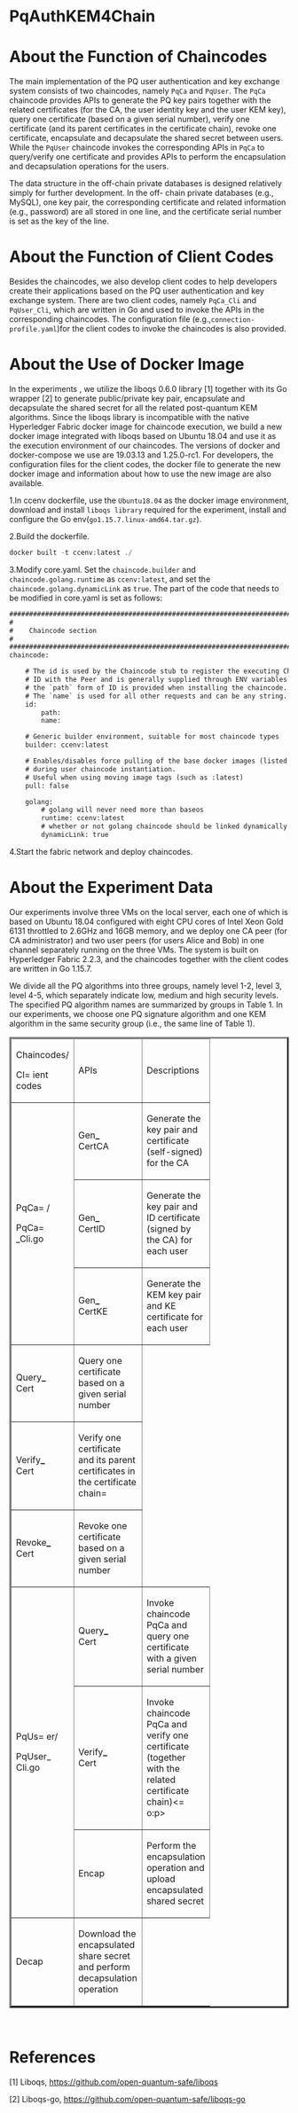 # PqAuthKEM4Chain
# About the Function of Chaincodes
The main implementation of the PQ user authentication and key
exchange system consists of two chaincodes, namely `PqCa` and
`PqUser`. The `PqCa` chaincode provides
APIs to generate the PQ key pairs together with the related
certificates (for the CA, the user identity key and the user KEM
key), query one certificate (based on a given serial number),
verify one certificate (and its parent certificates in the certificate
chain), revoke one certificate, encapsulate and decapsulate the
shared secret between users. While the `PqUser` chaincode
invokes the corresponding APIs in `PqCa` to query/verify one
certificate and provides APIs to perform the encapsulation and
decapsulation operations for the users.

The data structure in the off-chain private databases is
designed relatively simply for further development. In the off-
chain private databases (e.g., MySQL), one key pair, the
corresponding certificate and related information (e.g., password)
are all stored in one line, and the certificate serial number is set as
the key of the line.

# About the Function of Client Codes
Besides the chaincodes, we also develop client codes to help
developers create their applications based on the PQ user
authentication and key exchange system. 
There are two client codes, namely `PqCa_Cli` and `PqUser_Cli`,
which are written in Go and used to invoke the APIs in the
corresponding chaincodes. The configuration file (e.g.,`connection-profile.yaml`)for the client
codes to invoke the chaincodes is also provided.

# About the Use of Docker Image
In the experiments , we utilize the liboqs 0.6.0 library [1] together with its Go wrapper [2] to generate public/private key pair, encapsulate and decapsulate the shared secret for all the related post-quantum KEM algorithms. Since the liboqs library is incompatible with the
native Hyperledger Fabric docker image for chaincode execution,
we build a new docker image integrated with liboqs based on Ubuntu 18.04 and use it as the execution environment of our
chaincodes. The versions of docker and docker-compose we use
are 19.03.13 and 1.25.0-rc1. For developers, the configuration
files for the client codes, the docker file to generate the new
docker image and information about how to use the new image
are also available.

1.In ccenv dockerfile, use the `Ubuntu18.04` as the docker image environment, download and install `liboqs library` required for the experiment, install and configure the Go env(`go1.15.7.linux-amd64.tar.gz`).

2.Build the dockerfile.

   ```javascript
   docker built -t ccenv:latest ./ 
   ```

3.Modify core.yaml.
Set the `chaincode.builder` and `chaincode.golang.runtime` as `ccenv:latest`, and set the `chaincode.golang.dynamicLink` as `true`. The part of the code that needs to be modified in core.yaml is set as follows:

```html
###############################################################################
#
#    Chaincode section
#
###############################################################################
chaincode:

    # The id is used by the Chaincode stub to register the executing Chaincode
    # ID with the Peer and is generally supplied through ENV variables
    # the `path` form of ID is provided when installing the chaincode.
    # The `name` is used for all other requests and can be any string.
    id:
        path:
        name:

    # Generic builder environment, suitable for most chaincode types
    builder: ccenv:latest

    # Enables/disables force pulling of the base docker images (listed below)
    # during user chaincode instantiation.
    # Useful when using moving image tags (such as :latest)
    pull: false

    golang:
        # golang will never need more than baseos
        runtime: ccenv:latest
        # whether or not golang chaincode should be linked dynamically
        dynamicLink: true
   ```
   
4.Start the fabric network and deploy chaincodes.
 
# About the Experiment Data
Our experiments involve three VMs on the local server, each one of which is based on Ubuntu 18.04 configured with eight CPU cores of Intel Xeon Gold 6131 throttled to 2.6GHz and 16GB memory, and we deploy one CA peer (for CA administrator) and two user peers (for users Alice and Bob) in one channel separately running on the three VMs. The system is built on Hyperledger Fabric 2.2.3, and the chaincodes together with the client codes are written in Go 1.15.7. 

We divide all the PQ algorithms into three groups, namely level 1-2, level 3, level 4-5, which separately indicate low, medium and high security levels. The specified PQ algorithm names are summarized by groups in Table 1. In our experiments, we choose one PQ signature algorithm and one KEM algorithm in the same security group (i.e., the same line of Table 1).
<html xmlns:v=3D"urn:schemas-microsoft-com:vml"
xmlns:o=3D"urn:schemas-microsoft-com:office:office"
xmlns:w=3D"urn:schemas-microsoft-com:office:word"
xmlns:m=3D"http://schemas.microsoft.com/office/2004/12/omml"
xmlns=3D"http://www.w3.org/TR/REC-html40">

<head>
<meta http-equiv=3DContent-Type content=3D"text/html; charset=3Dgb2312">
<meta name=3DProgId content=3DWord.Document>
<meta name=3DGenerator content=3D"Microsoft Word 15">
<meta name=3DOriginator content=3D"Microsoft Word 15">
<link rel=3DFile-List href=3D"file8817.files/filelist.xml">
<!--[if gte mso 9]><xml>
 <o:DocumentProperties>
  <o:Author>dell</o:Author>
  <o:Template>Normal</o:Template>
  <o:LastAuthor>dell</o:LastAuthor>
  <o:Revision>2</o:Revision>
  <o:TotalTime>10</o:TotalTime>
  <o:Created>2021-07-28T07:49:00Z</o:Created>
  <o:LastSaved>2021-07-28T07:49:00Z</o:LastSaved>
  <o:Pages>1</o:Pages>
  <o:Words>136</o:Words>
  <o:Characters>777</o:Characters>
  <o:Lines>6</o:Lines>
  <o:Paragraphs>1</o:Paragraphs>
  <o:CharactersWithSpaces>912</o:CharactersWithSpaces>
  <o:Version>16.00</o:Version>
 </o:DocumentProperties>
 <o:OfficeDocumentSettings>
  <o:AllowPNG/>
 </o:OfficeDocumentSettings>
</xml><![endif]-->
<link rel=3DthemeData href=3D"file8817.files/themedata.thmx">
<link rel=3DcolorSchemeMapping href=3D"file8817.files/colorschememapping.xm=
l">
<!--[if gte mso 9]><xml>
 <w:WordDocument>
  <w:SpellingState>Clean</w:SpellingState>
  <w:GrammarState>Clean</w:GrammarState>
  <w:TrackMoves>false</w:TrackMoves>
  <w:TrackFormatting/>
  <w:PunctuationKerning/>
  <w:DrawingGridVerticalSpacing>7.8 磅</w:DrawingGridVerticalSpacing>
  <w:DisplayHorizontalDrawingGridEvery>0</w:DisplayHorizontalDrawingGridEve=
ry>
  <w:DisplayVerticalDrawingGridEvery>2</w:DisplayVerticalDrawingGridEvery>
  <w:ValidateAgainstSchemas/>
  <w:SaveIfXMLInvalid>false</w:SaveIfXMLInvalid>
  <w:IgnoreMixedContent>false</w:IgnoreMixedContent>
  <w:AlwaysShowPlaceholderText>false</w:AlwaysShowPlaceholderText>
  <w:DoNotPromoteQF/>
  <w:LidThemeOther>EN-US</w:LidThemeOther>
  <w:LidThemeAsian>ZH-CN</w:LidThemeAsian>
  <w:LidThemeComplexScript>X-NONE</w:LidThemeComplexScript>
  <w:Compatibility>
   <w:SpaceForUL/>
   <w:BalanceSingleByteDoubleByteWidth/>
   <w:DoNotLeaveBackslashAlone/>
   <w:ULTrailSpace/>
   <w:DoNotExpandShiftReturn/>
   <w:AdjustLineHeightInTable/>
   <w:BreakWrappedTables/>
   <w:SnapToGridInCell/>
   <w:WrapTextWithPunct/>
   <w:UseAsianBreakRules/>
   <w:UseWord2010TableStyleRules/>
   <w:DontGrowAutofit/>
   <w:SplitPgBreakAndParaMark/>
   <w:EnableOpenTypeKerning/>
   <w:DontFlipMirrorIndents/>
   <w:OverrideTableStyleHps/>
   <w:UseFELayout/>
  </w:Compatibility>
  <m:mathPr>
   <m:mathFont m:val=3D"Cambria Math"/>
   <m:brkBin m:val=3D"before"/>
   <m:brkBinSub m:val=3D"&#45;-"/>
   <m:smallFrac m:val=3D"off"/>
   <m:dispDef/>
   <m:lMargin m:val=3D"0"/>
   <m:rMargin m:val=3D"0"/>
   <m:defJc m:val=3D"centerGroup"/>
   <m:wrapIndent m:val=3D"1440"/>
   <m:intLim m:val=3D"subSup"/>
   <m:naryLim m:val=3D"undOvr"/>
  </m:mathPr></w:WordDocument>
</xml><![endif]--><!--[if gte mso 9]><xml>
 <w:LatentStyles DefLockedState=3D"false" DefUnhideWhenUsed=3D"false"
  DefSemiHidden=3D"false" DefQFormat=3D"false" DefPriority=3D"99"
  LatentStyleCount=3D"376">
  <w:LsdException Locked=3D"false" Priority=3D"0" QFormat=3D"true" Name=3D"=
Normal"/>
  <w:LsdException Locked=3D"false" Priority=3D"9" QFormat=3D"true" Name=3D"=
heading 1"/>
  <w:LsdException Locked=3D"false" Priority=3D"9" SemiHidden=3D"true"
   UnhideWhenUsed=3D"true" QFormat=3D"true" Name=3D"heading 2"/>
  <w:LsdException Locked=3D"false" Priority=3D"9" SemiHidden=3D"true"
   UnhideWhenUsed=3D"true" QFormat=3D"true" Name=3D"heading 3"/>
  <w:LsdException Locked=3D"false" Priority=3D"9" SemiHidden=3D"true"
   UnhideWhenUsed=3D"true" QFormat=3D"true" Name=3D"heading 4"/>
  <w:LsdException Locked=3D"false" Priority=3D"9" SemiHidden=3D"true"
   UnhideWhenUsed=3D"true" QFormat=3D"true" Name=3D"heading 5"/>
  <w:LsdException Locked=3D"false" Priority=3D"9" SemiHidden=3D"true"
   UnhideWhenUsed=3D"true" QFormat=3D"true" Name=3D"heading 6"/>
  <w:LsdException Locked=3D"false" Priority=3D"9" SemiHidden=3D"true"
   UnhideWhenUsed=3D"true" QFormat=3D"true" Name=3D"heading 7"/>
  <w:LsdException Locked=3D"false" Priority=3D"9" SemiHidden=3D"true"
   UnhideWhenUsed=3D"true" QFormat=3D"true" Name=3D"heading 8"/>
  <w:LsdException Locked=3D"false" Priority=3D"9" SemiHidden=3D"true"
   UnhideWhenUsed=3D"true" QFormat=3D"true" Name=3D"heading 9"/>
  <w:LsdException Locked=3D"false" SemiHidden=3D"true" UnhideWhenUsed=3D"tr=
ue"
   Name=3D"index 1"/>
  <w:LsdException Locked=3D"false" SemiHidden=3D"true" UnhideWhenUsed=3D"tr=
ue"
   Name=3D"index 2"/>
  <w:LsdException Locked=3D"false" SemiHidden=3D"true" UnhideWhenUsed=3D"tr=
ue"
   Name=3D"index 3"/>
  <w:LsdException Locked=3D"false" SemiHidden=3D"true" UnhideWhenUsed=3D"tr=
ue"
   Name=3D"index 4"/>
  <w:LsdException Locked=3D"false" SemiHidden=3D"true" UnhideWhenUsed=3D"tr=
ue"
   Name=3D"index 5"/>
  <w:LsdException Locked=3D"false" SemiHidden=3D"true" UnhideWhenUsed=3D"tr=
ue"
   Name=3D"index 6"/>
  <w:LsdException Locked=3D"false" SemiHidden=3D"true" UnhideWhenUsed=3D"tr=
ue"
   Name=3D"index 7"/>
  <w:LsdException Locked=3D"false" SemiHidden=3D"true" UnhideWhenUsed=3D"tr=
ue"
   Name=3D"index 8"/>
  <w:LsdException Locked=3D"false" SemiHidden=3D"true" UnhideWhenUsed=3D"tr=
ue"
   Name=3D"index 9"/>
  <w:LsdException Locked=3D"false" Priority=3D"39" SemiHidden=3D"true"
   UnhideWhenUsed=3D"true" Name=3D"toc 1"/>
  <w:LsdException Locked=3D"false" Priority=3D"39" SemiHidden=3D"true"
   UnhideWhenUsed=3D"true" Name=3D"toc 2"/>
  <w:LsdException Locked=3D"false" Priority=3D"39" SemiHidden=3D"true"
   UnhideWhenUsed=3D"true" Name=3D"toc 3"/>
  <w:LsdException Locked=3D"false" Priority=3D"39" SemiHidden=3D"true"
   UnhideWhenUsed=3D"true" Name=3D"toc 4"/>
  <w:LsdException Locked=3D"false" Priority=3D"39" SemiHidden=3D"true"
   UnhideWhenUsed=3D"true" Name=3D"toc 5"/>
  <w:LsdException Locked=3D"false" Priority=3D"39" SemiHidden=3D"true"
   UnhideWhenUsed=3D"true" Name=3D"toc 6"/>
  <w:LsdException Locked=3D"false" Priority=3D"39" SemiHidden=3D"true"
   UnhideWhenUsed=3D"true" Name=3D"toc 7"/>
  <w:LsdException Locked=3D"false" Priority=3D"39" SemiHidden=3D"true"
   UnhideWhenUsed=3D"true" Name=3D"toc 8"/>
  <w:LsdException Locked=3D"false" Priority=3D"39" SemiHidden=3D"true"
   UnhideWhenUsed=3D"true" Name=3D"toc 9"/>
  <w:LsdException Locked=3D"false" SemiHidden=3D"true" UnhideWhenUsed=3D"tr=
ue"
   Name=3D"Normal Indent"/>
  <w:LsdException Locked=3D"false" SemiHidden=3D"true" UnhideWhenUsed=3D"tr=
ue"
   Name=3D"footnote text"/>
  <w:LsdException Locked=3D"false" SemiHidden=3D"true" UnhideWhenUsed=3D"tr=
ue"
   Name=3D"annotation text"/>
  <w:LsdException Locked=3D"false" SemiHidden=3D"true" UnhideWhenUsed=3D"tr=
ue"
   Name=3D"header"/>
  <w:LsdException Locked=3D"false" SemiHidden=3D"true" UnhideWhenUsed=3D"tr=
ue"
   Name=3D"footer"/>
  <w:LsdException Locked=3D"false" SemiHidden=3D"true" UnhideWhenUsed=3D"tr=
ue"
   Name=3D"index heading"/>
  <w:LsdException Locked=3D"false" Priority=3D"35" SemiHidden=3D"true"
   UnhideWhenUsed=3D"true" QFormat=3D"true" Name=3D"caption"/>
  <w:LsdException Locked=3D"false" SemiHidden=3D"true" UnhideWhenUsed=3D"tr=
ue"
   Name=3D"table of figures"/>
  <w:LsdException Locked=3D"false" SemiHidden=3D"true" UnhideWhenUsed=3D"tr=
ue"
   Name=3D"envelope address"/>
  <w:LsdException Locked=3D"false" SemiHidden=3D"true" UnhideWhenUsed=3D"tr=
ue"
   Name=3D"envelope return"/>
  <w:LsdException Locked=3D"false" SemiHidden=3D"true" UnhideWhenUsed=3D"tr=
ue"
   Name=3D"footnote reference"/>
  <w:LsdException Locked=3D"false" SemiHidden=3D"true" UnhideWhenUsed=3D"tr=
ue"
   Name=3D"annotation reference"/>
  <w:LsdException Locked=3D"false" SemiHidden=3D"true" UnhideWhenUsed=3D"tr=
ue"
   Name=3D"line number"/>
  <w:LsdException Locked=3D"false" SemiHidden=3D"true" UnhideWhenUsed=3D"tr=
ue"
   Name=3D"page number"/>
  <w:LsdException Locked=3D"false" SemiHidden=3D"true" UnhideWhenUsed=3D"tr=
ue"
   Name=3D"endnote reference"/>
  <w:LsdException Locked=3D"false" SemiHidden=3D"true" UnhideWhenUsed=3D"tr=
ue"
   Name=3D"endnote text"/>
  <w:LsdException Locked=3D"false" SemiHidden=3D"true" UnhideWhenUsed=3D"tr=
ue"
   Name=3D"table of authorities"/>
  <w:LsdException Locked=3D"false" SemiHidden=3D"true" UnhideWhenUsed=3D"tr=
ue"
   Name=3D"macro"/>
  <w:LsdException Locked=3D"false" SemiHidden=3D"true" UnhideWhenUsed=3D"tr=
ue"
   Name=3D"toa heading"/>
  <w:LsdException Locked=3D"false" SemiHidden=3D"true" UnhideWhenUsed=3D"tr=
ue"
   Name=3D"List"/>
  <w:LsdException Locked=3D"false" SemiHidden=3D"true" UnhideWhenUsed=3D"tr=
ue"
   Name=3D"List Bullet"/>
  <w:LsdException Locked=3D"false" SemiHidden=3D"true" UnhideWhenUsed=3D"tr=
ue"
   Name=3D"List Number"/>
  <w:LsdException Locked=3D"false" SemiHidden=3D"true" UnhideWhenUsed=3D"tr=
ue"
   Name=3D"List 2"/>
  <w:LsdException Locked=3D"false" SemiHidden=3D"true" UnhideWhenUsed=3D"tr=
ue"
   Name=3D"List 3"/>
  <w:LsdException Locked=3D"false" SemiHidden=3D"true" UnhideWhenUsed=3D"tr=
ue"
   Name=3D"List 4"/>
  <w:LsdException Locked=3D"false" SemiHidden=3D"true" UnhideWhenUsed=3D"tr=
ue"
   Name=3D"List 5"/>
  <w:LsdException Locked=3D"false" SemiHidden=3D"true" UnhideWhenUsed=3D"tr=
ue"
   Name=3D"List Bullet 2"/>
  <w:LsdException Locked=3D"false" SemiHidden=3D"true" UnhideWhenUsed=3D"tr=
ue"
   Name=3D"List Bullet 3"/>
  <w:LsdException Locked=3D"false" SemiHidden=3D"true" UnhideWhenUsed=3D"tr=
ue"
   Name=3D"List Bullet 4"/>
  <w:LsdException Locked=3D"false" SemiHidden=3D"true" UnhideWhenUsed=3D"tr=
ue"
   Name=3D"List Bullet 5"/>
  <w:LsdException Locked=3D"false" SemiHidden=3D"true" UnhideWhenUsed=3D"tr=
ue"
   Name=3D"List Number 2"/>
  <w:LsdException Locked=3D"false" SemiHidden=3D"true" UnhideWhenUsed=3D"tr=
ue"
   Name=3D"List Number 3"/>
  <w:LsdException Locked=3D"false" SemiHidden=3D"true" UnhideWhenUsed=3D"tr=
ue"
   Name=3D"List Number 4"/>
  <w:LsdException Locked=3D"false" SemiHidden=3D"true" UnhideWhenUsed=3D"tr=
ue"
   Name=3D"List Number 5"/>
  <w:LsdException Locked=3D"false" Priority=3D"10" QFormat=3D"true" Name=3D=
"Title"/>
  <w:LsdException Locked=3D"false" SemiHidden=3D"true" UnhideWhenUsed=3D"tr=
ue"
   Name=3D"Closing"/>
  <w:LsdException Locked=3D"false" SemiHidden=3D"true" UnhideWhenUsed=3D"tr=
ue"
   Name=3D"Signature"/>
  <w:LsdException Locked=3D"false" Priority=3D"1" SemiHidden=3D"true"
   UnhideWhenUsed=3D"true" Name=3D"Default Paragraph Font"/>
  <w:LsdException Locked=3D"false" SemiHidden=3D"true" UnhideWhenUsed=3D"tr=
ue"
   Name=3D"Body Text"/>
  <w:LsdException Locked=3D"false" SemiHidden=3D"true" UnhideWhenUsed=3D"tr=
ue"
   Name=3D"Body Text Indent"/>
  <w:LsdException Locked=3D"false" SemiHidden=3D"true" UnhideWhenUsed=3D"tr=
ue"
   Name=3D"List Continue"/>
  <w:LsdException Locked=3D"false" SemiHidden=3D"true" UnhideWhenUsed=3D"tr=
ue"
   Name=3D"List Continue 2"/>
  <w:LsdException Locked=3D"false" SemiHidden=3D"true" UnhideWhenUsed=3D"tr=
ue"
   Name=3D"List Continue 3"/>
  <w:LsdException Locked=3D"false" SemiHidden=3D"true" UnhideWhenUsed=3D"tr=
ue"
   Name=3D"List Continue 4"/>
  <w:LsdException Locked=3D"false" SemiHidden=3D"true" UnhideWhenUsed=3D"tr=
ue"
   Name=3D"List Continue 5"/>
  <w:LsdException Locked=3D"false" SemiHidden=3D"true" UnhideWhenUsed=3D"tr=
ue"
   Name=3D"Message Header"/>
  <w:LsdException Locked=3D"false" Priority=3D"11" QFormat=3D"true" Name=3D=
"Subtitle"/>
  <w:LsdException Locked=3D"false" SemiHidden=3D"true" UnhideWhenUsed=3D"tr=
ue"
   Name=3D"Salutation"/>
  <w:LsdException Locked=3D"false" SemiHidden=3D"true" UnhideWhenUsed=3D"tr=
ue"
   Name=3D"Date"/>
  <w:LsdException Locked=3D"false" SemiHidden=3D"true" UnhideWhenUsed=3D"tr=
ue"
   Name=3D"Body Text First Indent"/>
  <w:LsdException Locked=3D"false" SemiHidden=3D"true" UnhideWhenUsed=3D"tr=
ue"
   Name=3D"Body Text First Indent 2"/>
  <w:LsdException Locked=3D"false" SemiHidden=3D"true" UnhideWhenUsed=3D"tr=
ue"
   Name=3D"Note Heading"/>
  <w:LsdException Locked=3D"false" SemiHidden=3D"true" UnhideWhenUsed=3D"tr=
ue"
   Name=3D"Body Text 2"/>
  <w:LsdException Locked=3D"false" SemiHidden=3D"true" UnhideWhenUsed=3D"tr=
ue"
   Name=3D"Body Text 3"/>
  <w:LsdException Locked=3D"false" SemiHidden=3D"true" UnhideWhenUsed=3D"tr=
ue"
   Name=3D"Body Text Indent 2"/>
  <w:LsdException Locked=3D"false" SemiHidden=3D"true" UnhideWhenUsed=3D"tr=
ue"
   Name=3D"Body Text Indent 3"/>
  <w:LsdException Locked=3D"false" SemiHidden=3D"true" UnhideWhenUsed=3D"tr=
ue"
   Name=3D"Block Text"/>
  <w:LsdException Locked=3D"false" SemiHidden=3D"true" UnhideWhenUsed=3D"tr=
ue"
   Name=3D"Hyperlink"/>
  <w:LsdException Locked=3D"false" SemiHidden=3D"true" UnhideWhenUsed=3D"tr=
ue"
   Name=3D"FollowedHyperlink"/>
  <w:LsdException Locked=3D"false" Priority=3D"22" QFormat=3D"true" Name=3D=
"Strong"/>
  <w:LsdException Locked=3D"false" Priority=3D"20" QFormat=3D"true" Name=3D=
"Emphasis"/>
  <w:LsdException Locked=3D"false" SemiHidden=3D"true" UnhideWhenUsed=3D"tr=
ue"
   Name=3D"Document Map"/>
  <w:LsdException Locked=3D"false" SemiHidden=3D"true" UnhideWhenUsed=3D"tr=
ue"
   Name=3D"Plain Text"/>
  <w:LsdException Locked=3D"false" SemiHidden=3D"true" UnhideWhenUsed=3D"tr=
ue"
   Name=3D"E-mail Signature"/>
  <w:LsdException Locked=3D"false" SemiHidden=3D"true" UnhideWhenUsed=3D"tr=
ue"
   Name=3D"HTML Top of Form"/>
  <w:LsdException Locked=3D"false" SemiHidden=3D"true" UnhideWhenUsed=3D"tr=
ue"
   Name=3D"HTML Bottom of Form"/>
  <w:LsdException Locked=3D"false" SemiHidden=3D"true" UnhideWhenUsed=3D"tr=
ue"
   Name=3D"Normal (Web)"/>
  <w:LsdException Locked=3D"false" SemiHidden=3D"true" UnhideWhenUsed=3D"tr=
ue"
   Name=3D"HTML Acronym"/>
  <w:LsdException Locked=3D"false" SemiHidden=3D"true" UnhideWhenUsed=3D"tr=
ue"
   Name=3D"HTML Address"/>
  <w:LsdException Locked=3D"false" SemiHidden=3D"true" UnhideWhenUsed=3D"tr=
ue"
   Name=3D"HTML Cite"/>
  <w:LsdException Locked=3D"false" SemiHidden=3D"true" UnhideWhenUsed=3D"tr=
ue"
   Name=3D"HTML Code"/>
  <w:LsdException Locked=3D"false" SemiHidden=3D"true" UnhideWhenUsed=3D"tr=
ue"
   Name=3D"HTML Definition"/>
  <w:LsdException Locked=3D"false" SemiHidden=3D"true" UnhideWhenUsed=3D"tr=
ue"
   Name=3D"HTML Keyboard"/>
  <w:LsdException Locked=3D"false" SemiHidden=3D"true" UnhideWhenUsed=3D"tr=
ue"
   Name=3D"HTML Preformatted"/>
  <w:LsdException Locked=3D"false" SemiHidden=3D"true" UnhideWhenUsed=3D"tr=
ue"
   Name=3D"HTML Sample"/>
  <w:LsdException Locked=3D"false" SemiHidden=3D"true" UnhideWhenUsed=3D"tr=
ue"
   Name=3D"HTML Typewriter"/>
  <w:LsdException Locked=3D"false" SemiHidden=3D"true" UnhideWhenUsed=3D"tr=
ue"
   Name=3D"HTML Variable"/>
  <w:LsdException Locked=3D"false" SemiHidden=3D"true" UnhideWhenUsed=3D"tr=
ue"
   Name=3D"annotation subject"/>
  <w:LsdException Locked=3D"false" SemiHidden=3D"true" UnhideWhenUsed=3D"tr=
ue"
   Name=3D"No List"/>
  <w:LsdException Locked=3D"false" SemiHidden=3D"true" UnhideWhenUsed=3D"tr=
ue"
   Name=3D"Outline List 1"/>
  <w:LsdException Locked=3D"false" SemiHidden=3D"true" UnhideWhenUsed=3D"tr=
ue"
   Name=3D"Outline List 2"/>
  <w:LsdException Locked=3D"false" SemiHidden=3D"true" UnhideWhenUsed=3D"tr=
ue"
   Name=3D"Outline List 3"/>
  <w:LsdException Locked=3D"false" SemiHidden=3D"true" UnhideWhenUsed=3D"tr=
ue"
   Name=3D"Table Simple 1"/>
  <w:LsdException Locked=3D"false" SemiHidden=3D"true" UnhideWhenUsed=3D"tr=
ue"
   Name=3D"Table Simple 2"/>
  <w:LsdException Locked=3D"false" SemiHidden=3D"true" UnhideWhenUsed=3D"tr=
ue"
   Name=3D"Table Simple 3"/>
  <w:LsdException Locked=3D"false" SemiHidden=3D"true" UnhideWhenUsed=3D"tr=
ue"
   Name=3D"Table Classic 1"/>
  <w:LsdException Locked=3D"false" SemiHidden=3D"true" UnhideWhenUsed=3D"tr=
ue"
   Name=3D"Table Classic 2"/>
  <w:LsdException Locked=3D"false" SemiHidden=3D"true" UnhideWhenUsed=3D"tr=
ue"
   Name=3D"Table Classic 3"/>
  <w:LsdException Locked=3D"false" SemiHidden=3D"true" UnhideWhenUsed=3D"tr=
ue"
   Name=3D"Table Classic 4"/>
  <w:LsdException Locked=3D"false" SemiHidden=3D"true" UnhideWhenUsed=3D"tr=
ue"
   Name=3D"Table Colorful 1"/>
  <w:LsdException Locked=3D"false" SemiHidden=3D"true" UnhideWhenUsed=3D"tr=
ue"
   Name=3D"Table Colorful 2"/>
  <w:LsdException Locked=3D"false" SemiHidden=3D"true" UnhideWhenUsed=3D"tr=
ue"
   Name=3D"Table Colorful 3"/>
  <w:LsdException Locked=3D"false" SemiHidden=3D"true" UnhideWhenUsed=3D"tr=
ue"
   Name=3D"Table Columns 1"/>
  <w:LsdException Locked=3D"false" SemiHidden=3D"true" UnhideWhenUsed=3D"tr=
ue"
   Name=3D"Table Columns 2"/>
  <w:LsdException Locked=3D"false" SemiHidden=3D"true" UnhideWhenUsed=3D"tr=
ue"
   Name=3D"Table Columns 3"/>
  <w:LsdException Locked=3D"false" SemiHidden=3D"true" UnhideWhenUsed=3D"tr=
ue"
   Name=3D"Table Columns 4"/>
  <w:LsdException Locked=3D"false" SemiHidden=3D"true" UnhideWhenUsed=3D"tr=
ue"
   Name=3D"Table Columns 5"/>
  <w:LsdException Locked=3D"false" SemiHidden=3D"true" UnhideWhenUsed=3D"tr=
ue"
   Name=3D"Table Grid 1"/>
  <w:LsdException Locked=3D"false" SemiHidden=3D"true" UnhideWhenUsed=3D"tr=
ue"
   Name=3D"Table Grid 2"/>
  <w:LsdException Locked=3D"false" SemiHidden=3D"true" UnhideWhenUsed=3D"tr=
ue"
   Name=3D"Table Grid 3"/>
  <w:LsdException Locked=3D"false" SemiHidden=3D"true" UnhideWhenUsed=3D"tr=
ue"
   Name=3D"Table Grid 4"/>
  <w:LsdException Locked=3D"false" SemiHidden=3D"true" UnhideWhenUsed=3D"tr=
ue"
   Name=3D"Table Grid 5"/>
  <w:LsdException Locked=3D"false" SemiHidden=3D"true" UnhideWhenUsed=3D"tr=
ue"
   Name=3D"Table Grid 6"/>
  <w:LsdException Locked=3D"false" SemiHidden=3D"true" UnhideWhenUsed=3D"tr=
ue"
   Name=3D"Table Grid 7"/>
  <w:LsdException Locked=3D"false" SemiHidden=3D"true" UnhideWhenUsed=3D"tr=
ue"
   Name=3D"Table Grid 8"/>
  <w:LsdException Locked=3D"false" SemiHidden=3D"true" UnhideWhenUsed=3D"tr=
ue"
   Name=3D"Table List 1"/>
  <w:LsdException Locked=3D"false" SemiHidden=3D"true" UnhideWhenUsed=3D"tr=
ue"
   Name=3D"Table List 2"/>
  <w:LsdException Locked=3D"false" SemiHidden=3D"true" UnhideWhenUsed=3D"tr=
ue"
   Name=3D"Table List 3"/>
  <w:LsdException Locked=3D"false" SemiHidden=3D"true" UnhideWhenUsed=3D"tr=
ue"
   Name=3D"Table List 4"/>
  <w:LsdException Locked=3D"false" SemiHidden=3D"true" UnhideWhenUsed=3D"tr=
ue"
   Name=3D"Table List 5"/>
  <w:LsdException Locked=3D"false" SemiHidden=3D"true" UnhideWhenUsed=3D"tr=
ue"
   Name=3D"Table List 6"/>
  <w:LsdException Locked=3D"false" SemiHidden=3D"true" UnhideWhenUsed=3D"tr=
ue"
   Name=3D"Table List 7"/>
  <w:LsdException Locked=3D"false" SemiHidden=3D"true" UnhideWhenUsed=3D"tr=
ue"
   Name=3D"Table List 8"/>
  <w:LsdException Locked=3D"false" SemiHidden=3D"true" UnhideWhenUsed=3D"tr=
ue"
   Name=3D"Table 3D effects 1"/>
  <w:LsdException Locked=3D"false" SemiHidden=3D"true" UnhideWhenUsed=3D"tr=
ue"
   Name=3D"Table 3D effects 2"/>
  <w:LsdException Locked=3D"false" SemiHidden=3D"true" UnhideWhenUsed=3D"tr=
ue"
   Name=3D"Table 3D effects 3"/>
  <w:LsdException Locked=3D"false" SemiHidden=3D"true" UnhideWhenUsed=3D"tr=
ue"
   Name=3D"Table Contemporary"/>
  <w:LsdException Locked=3D"false" SemiHidden=3D"true" UnhideWhenUsed=3D"tr=
ue"
   Name=3D"Table Elegant"/>
  <w:LsdException Locked=3D"false" SemiHidden=3D"true" UnhideWhenUsed=3D"tr=
ue"
   Name=3D"Table Professional"/>
  <w:LsdException Locked=3D"false" SemiHidden=3D"true" UnhideWhenUsed=3D"tr=
ue"
   Name=3D"Table Subtle 1"/>
  <w:LsdException Locked=3D"false" SemiHidden=3D"true" UnhideWhenUsed=3D"tr=
ue"
   Name=3D"Table Subtle 2"/>
  <w:LsdException Locked=3D"false" SemiHidden=3D"true" UnhideWhenUsed=3D"tr=
ue"
   Name=3D"Table Web 1"/>
  <w:LsdException Locked=3D"false" SemiHidden=3D"true" UnhideWhenUsed=3D"tr=
ue"
   Name=3D"Table Web 2"/>
  <w:LsdException Locked=3D"false" SemiHidden=3D"true" UnhideWhenUsed=3D"tr=
ue"
   Name=3D"Balloon Text"/>
  <w:LsdException Locked=3D"false" Priority=3D"0" Name=3D"Table Grid"/>
  <w:LsdException Locked=3D"false" SemiHidden=3D"true" Name=3D"Placeholder =
Text"/>
  <w:LsdException Locked=3D"false" Priority=3D"1" QFormat=3D"true" Name=3D"=
No Spacing"/>
  <w:LsdException Locked=3D"false" Priority=3D"60" Name=3D"Light Shading"/>
  <w:LsdException Locked=3D"false" Priority=3D"61" Name=3D"Light List"/>
  <w:LsdException Locked=3D"false" Priority=3D"62" Name=3D"Light Grid"/>
  <w:LsdException Locked=3D"false" Priority=3D"63" Name=3D"Medium Shading 1=
"/>
  <w:LsdException Locked=3D"false" Priority=3D"64" Name=3D"Medium Shading 2=
"/>
  <w:LsdException Locked=3D"false" Priority=3D"65" Name=3D"Medium List 1"/>
  <w:LsdException Locked=3D"false" Priority=3D"66" Name=3D"Medium List 2"/>
  <w:LsdException Locked=3D"false" Priority=3D"67" Name=3D"Medium Grid 1"/>
  <w:LsdException Locked=3D"false" Priority=3D"68" Name=3D"Medium Grid 2"/>
  <w:LsdException Locked=3D"false" Priority=3D"69" Name=3D"Medium Grid 3"/>
  <w:LsdException Locked=3D"false" Priority=3D"70" Name=3D"Dark List"/>
  <w:LsdException Locked=3D"false" Priority=3D"71" Name=3D"Colorful Shading=
"/>
  <w:LsdException Locked=3D"false" Priority=3D"72" Name=3D"Colorful List"/>
  <w:LsdException Locked=3D"false" Priority=3D"73" Name=3D"Colorful Grid"/>
  <w:LsdException Locked=3D"false" Priority=3D"60" Name=3D"Light Shading Ac=
cent 1"/>
  <w:LsdException Locked=3D"false" Priority=3D"61" Name=3D"Light List Accen=
t 1"/>
  <w:LsdException Locked=3D"false" Priority=3D"62" Name=3D"Light Grid Accen=
t 1"/>
  <w:LsdException Locked=3D"false" Priority=3D"63" Name=3D"Medium Shading 1=
 Accent 1"/>
  <w:LsdException Locked=3D"false" Priority=3D"64" Name=3D"Medium Shading 2=
 Accent 1"/>
  <w:LsdException Locked=3D"false" Priority=3D"65" Name=3D"Medium List 1 Ac=
cent 1"/>
  <w:LsdException Locked=3D"false" SemiHidden=3D"true" Name=3D"Revision"/>
  <w:LsdException Locked=3D"false" Priority=3D"34" QFormat=3D"true"
   Name=3D"List Paragraph"/>
  <w:LsdException Locked=3D"false" Priority=3D"29" QFormat=3D"true" Name=3D=
"Quote"/>
  <w:LsdException Locked=3D"false" Priority=3D"30" QFormat=3D"true"
   Name=3D"Intense Quote"/>
  <w:LsdException Locked=3D"false" Priority=3D"66" Name=3D"Medium List 2 Ac=
cent 1"/>
  <w:LsdException Locked=3D"false" Priority=3D"67" Name=3D"Medium Grid 1 Ac=
cent 1"/>
  <w:LsdException Locked=3D"false" Priority=3D"68" Name=3D"Medium Grid 2 Ac=
cent 1"/>
  <w:LsdException Locked=3D"false" Priority=3D"69" Name=3D"Medium Grid 3 Ac=
cent 1"/>
  <w:LsdException Locked=3D"false" Priority=3D"70" Name=3D"Dark List Accent=
 1"/>
  <w:LsdException Locked=3D"false" Priority=3D"71" Name=3D"Colorful Shading=
 Accent 1"/>
  <w:LsdException Locked=3D"false" Priority=3D"72" Name=3D"Colorful List Ac=
cent 1"/>
  <w:LsdException Locked=3D"false" Priority=3D"73" Name=3D"Colorful Grid Ac=
cent 1"/>
  <w:LsdException Locked=3D"false" Priority=3D"60" Name=3D"Light Shading Ac=
cent 2"/>
  <w:LsdException Locked=3D"false" Priority=3D"61" Name=3D"Light List Accen=
t 2"/>
  <w:LsdException Locked=3D"false" Priority=3D"62" Name=3D"Light Grid Accen=
t 2"/>
  <w:LsdException Locked=3D"false" Priority=3D"63" Name=3D"Medium Shading 1=
 Accent 2"/>
  <w:LsdException Locked=3D"false" Priority=3D"64" Name=3D"Medium Shading 2=
 Accent 2"/>
  <w:LsdException Locked=3D"false" Priority=3D"65" Name=3D"Medium List 1 Ac=
cent 2"/>
  <w:LsdException Locked=3D"false" Priority=3D"66" Name=3D"Medium List 2 Ac=
cent 2"/>
  <w:LsdException Locked=3D"false" Priority=3D"67" Name=3D"Medium Grid 1 Ac=
cent 2"/>
  <w:LsdException Locked=3D"false" Priority=3D"68" Name=3D"Medium Grid 2 Ac=
cent 2"/>
  <w:LsdException Locked=3D"false" Priority=3D"69" Name=3D"Medium Grid 3 Ac=
cent 2"/>
  <w:LsdException Locked=3D"false" Priority=3D"70" Name=3D"Dark List Accent=
 2"/>
  <w:LsdException Locked=3D"false" Priority=3D"71" Name=3D"Colorful Shading=
 Accent 2"/>
  <w:LsdException Locked=3D"false" Priority=3D"72" Name=3D"Colorful List Ac=
cent 2"/>
  <w:LsdException Locked=3D"false" Priority=3D"73" Name=3D"Colorful Grid Ac=
cent 2"/>
  <w:LsdException Locked=3D"false" Priority=3D"60" Name=3D"Light Shading Ac=
cent 3"/>
  <w:LsdException Locked=3D"false" Priority=3D"61" Name=3D"Light List Accen=
t 3"/>
  <w:LsdException Locked=3D"false" Priority=3D"62" Name=3D"Light Grid Accen=
t 3"/>
  <w:LsdException Locked=3D"false" Priority=3D"63" Name=3D"Medium Shading 1=
 Accent 3"/>
  <w:LsdException Locked=3D"false" Priority=3D"64" Name=3D"Medium Shading 2=
 Accent 3"/>
  <w:LsdException Locked=3D"false" Priority=3D"65" Name=3D"Medium List 1 Ac=
cent 3"/>
  <w:LsdException Locked=3D"false" Priority=3D"66" Name=3D"Medium List 2 Ac=
cent 3"/>
  <w:LsdException Locked=3D"false" Priority=3D"67" Name=3D"Medium Grid 1 Ac=
cent 3"/>
  <w:LsdException Locked=3D"false" Priority=3D"68" Name=3D"Medium Grid 2 Ac=
cent 3"/>
  <w:LsdException Locked=3D"false" Priority=3D"69" Name=3D"Medium Grid 3 Ac=
cent 3"/>
  <w:LsdException Locked=3D"false" Priority=3D"70" Name=3D"Dark List Accent=
 3"/>
  <w:LsdException Locked=3D"false" Priority=3D"71" Name=3D"Colorful Shading=
 Accent 3"/>
  <w:LsdException Locked=3D"false" Priority=3D"72" Name=3D"Colorful List Ac=
cent 3"/>
  <w:LsdException Locked=3D"false" Priority=3D"73" Name=3D"Colorful Grid Ac=
cent 3"/>
  <w:LsdException Locked=3D"false" Priority=3D"60" Name=3D"Light Shading Ac=
cent 4"/>
  <w:LsdException Locked=3D"false" Priority=3D"61" Name=3D"Light List Accen=
t 4"/>
  <w:LsdException Locked=3D"false" Priority=3D"62" Name=3D"Light Grid Accen=
t 4"/>
  <w:LsdException Locked=3D"false" Priority=3D"63" Name=3D"Medium Shading 1=
 Accent 4"/>
  <w:LsdException Locked=3D"false" Priority=3D"64" Name=3D"Medium Shading 2=
 Accent 4"/>
  <w:LsdException Locked=3D"false" Priority=3D"65" Name=3D"Medium List 1 Ac=
cent 4"/>
  <w:LsdException Locked=3D"false" Priority=3D"66" Name=3D"Medium List 2 Ac=
cent 4"/>
  <w:LsdException Locked=3D"false" Priority=3D"67" Name=3D"Medium Grid 1 Ac=
cent 4"/>
  <w:LsdException Locked=3D"false" Priority=3D"68" Name=3D"Medium Grid 2 Ac=
cent 4"/>
  <w:LsdException Locked=3D"false" Priority=3D"69" Name=3D"Medium Grid 3 Ac=
cent 4"/>
  <w:LsdException Locked=3D"false" Priority=3D"70" Name=3D"Dark List Accent=
 4"/>
  <w:LsdException Locked=3D"false" Priority=3D"71" Name=3D"Colorful Shading=
 Accent 4"/>
  <w:LsdException Locked=3D"false" Priority=3D"72" Name=3D"Colorful List Ac=
cent 4"/>
  <w:LsdException Locked=3D"false" Priority=3D"73" Name=3D"Colorful Grid Ac=
cent 4"/>
  <w:LsdException Locked=3D"false" Priority=3D"60" Name=3D"Light Shading Ac=
cent 5"/>
  <w:LsdException Locked=3D"false" Priority=3D"61" Name=3D"Light List Accen=
t 5"/>
  <w:LsdException Locked=3D"false" Priority=3D"62" Name=3D"Light Grid Accen=
t 5"/>
  <w:LsdException Locked=3D"false" Priority=3D"63" Name=3D"Medium Shading 1=
 Accent 5"/>
  <w:LsdException Locked=3D"false" Priority=3D"64" Name=3D"Medium Shading 2=
 Accent 5"/>
  <w:LsdException Locked=3D"false" Priority=3D"65" Name=3D"Medium List 1 Ac=
cent 5"/>
  <w:LsdException Locked=3D"false" Priority=3D"66" Name=3D"Medium List 2 Ac=
cent 5"/>
  <w:LsdException Locked=3D"false" Priority=3D"67" Name=3D"Medium Grid 1 Ac=
cent 5"/>
  <w:LsdException Locked=3D"false" Priority=3D"68" Name=3D"Medium Grid 2 Ac=
cent 5"/>
  <w:LsdException Locked=3D"false" Priority=3D"69" Name=3D"Medium Grid 3 Ac=
cent 5"/>
  <w:LsdException Locked=3D"false" Priority=3D"70" Name=3D"Dark List Accent=
 5"/>
  <w:LsdException Locked=3D"false" Priority=3D"71" Name=3D"Colorful Shading=
 Accent 5"/>
  <w:LsdException Locked=3D"false" Priority=3D"72" Name=3D"Colorful List Ac=
cent 5"/>
  <w:LsdException Locked=3D"false" Priority=3D"73" Name=3D"Colorful Grid Ac=
cent 5"/>
  <w:LsdException Locked=3D"false" Priority=3D"60" Name=3D"Light Shading Ac=
cent 6"/>
  <w:LsdException Locked=3D"false" Priority=3D"61" Name=3D"Light List Accen=
t 6"/>
  <w:LsdException Locked=3D"false" Priority=3D"62" Name=3D"Light Grid Accen=
t 6"/>
  <w:LsdException Locked=3D"false" Priority=3D"63" Name=3D"Medium Shading 1=
 Accent 6"/>
  <w:LsdException Locked=3D"false" Priority=3D"64" Name=3D"Medium Shading 2=
 Accent 6"/>
  <w:LsdException Locked=3D"false" Priority=3D"65" Name=3D"Medium List 1 Ac=
cent 6"/>
  <w:LsdException Locked=3D"false" Priority=3D"66" Name=3D"Medium List 2 Ac=
cent 6"/>
  <w:LsdException Locked=3D"false" Priority=3D"67" Name=3D"Medium Grid 1 Ac=
cent 6"/>
  <w:LsdException Locked=3D"false" Priority=3D"68" Name=3D"Medium Grid 2 Ac=
cent 6"/>
  <w:LsdException Locked=3D"false" Priority=3D"69" Name=3D"Medium Grid 3 Ac=
cent 6"/>
  <w:LsdException Locked=3D"false" Priority=3D"70" Name=3D"Dark List Accent=
 6"/>
  <w:LsdException Locked=3D"false" Priority=3D"71" Name=3D"Colorful Shading=
 Accent 6"/>
  <w:LsdException Locked=3D"false" Priority=3D"72" Name=3D"Colorful List Ac=
cent 6"/>
  <w:LsdException Locked=3D"false" Priority=3D"73" Name=3D"Colorful Grid Ac=
cent 6"/>
  <w:LsdException Locked=3D"false" Priority=3D"19" QFormat=3D"true"
   Name=3D"Subtle Emphasis"/>
  <w:LsdException Locked=3D"false" Priority=3D"21" QFormat=3D"true"
   Name=3D"Intense Emphasis"/>
  <w:LsdException Locked=3D"false" Priority=3D"31" QFormat=3D"true"
   Name=3D"Subtle Reference"/>
  <w:LsdException Locked=3D"false" Priority=3D"32" QFormat=3D"true"
   Name=3D"Intense Reference"/>
  <w:LsdException Locked=3D"false" Priority=3D"33" QFormat=3D"true" Name=3D=
"Book Title"/>
  <w:LsdException Locked=3D"false" Priority=3D"37" SemiHidden=3D"true"
   UnhideWhenUsed=3D"true" Name=3D"Bibliography"/>
  <w:LsdException Locked=3D"false" Priority=3D"39" SemiHidden=3D"true"
   UnhideWhenUsed=3D"true" QFormat=3D"true" Name=3D"TOC Heading"/>
  <w:LsdException Locked=3D"false" Priority=3D"41" Name=3D"Plain Table 1"/>
  <w:LsdException Locked=3D"false" Priority=3D"42" Name=3D"Plain Table 2"/>
  <w:LsdException Locked=3D"false" Priority=3D"43" Name=3D"Plain Table 3"/>
  <w:LsdException Locked=3D"false" Priority=3D"44" Name=3D"Plain Table 4"/>
  <w:LsdException Locked=3D"false" Priority=3D"45" Name=3D"Plain Table 5"/>
  <w:LsdException Locked=3D"false" Priority=3D"40" Name=3D"Grid Table Light=
"/>
  <w:LsdException Locked=3D"false" Priority=3D"46" Name=3D"Grid Table 1 Lig=
ht"/>
  <w:LsdException Locked=3D"false" Priority=3D"47" Name=3D"Grid Table 2"/>
  <w:LsdException Locked=3D"false" Priority=3D"48" Name=3D"Grid Table 3"/>
  <w:LsdException Locked=3D"false" Priority=3D"49" Name=3D"Grid Table 4"/>
  <w:LsdException Locked=3D"false" Priority=3D"50" Name=3D"Grid Table 5 Dar=
k"/>
  <w:LsdException Locked=3D"false" Priority=3D"51" Name=3D"Grid Table 6 Col=
orful"/>
  <w:LsdException Locked=3D"false" Priority=3D"52" Name=3D"Grid Table 7 Col=
orful"/>
  <w:LsdException Locked=3D"false" Priority=3D"46"
   Name=3D"Grid Table 1 Light Accent 1"/>
  <w:LsdException Locked=3D"false" Priority=3D"47" Name=3D"Grid Table 2 Acc=
ent 1"/>
  <w:LsdException Locked=3D"false" Priority=3D"48" Name=3D"Grid Table 3 Acc=
ent 1"/>
  <w:LsdException Locked=3D"false" Priority=3D"49" Name=3D"Grid Table 4 Acc=
ent 1"/>
  <w:LsdException Locked=3D"false" Priority=3D"50" Name=3D"Grid Table 5 Dar=
k Accent 1"/>
  <w:LsdException Locked=3D"false" Priority=3D"51"
   Name=3D"Grid Table 6 Colorful Accent 1"/>
  <w:LsdException Locked=3D"false" Priority=3D"52"
   Name=3D"Grid Table 7 Colorful Accent 1"/>
  <w:LsdException Locked=3D"false" Priority=3D"46"
   Name=3D"Grid Table 1 Light Accent 2"/>
  <w:LsdException Locked=3D"false" Priority=3D"47" Name=3D"Grid Table 2 Acc=
ent 2"/>
  <w:LsdException Locked=3D"false" Priority=3D"48" Name=3D"Grid Table 3 Acc=
ent 2"/>
  <w:LsdException Locked=3D"false" Priority=3D"49" Name=3D"Grid Table 4 Acc=
ent 2"/>
  <w:LsdException Locked=3D"false" Priority=3D"50" Name=3D"Grid Table 5 Dar=
k Accent 2"/>
  <w:LsdException Locked=3D"false" Priority=3D"51"
   Name=3D"Grid Table 6 Colorful Accent 2"/>
  <w:LsdException Locked=3D"false" Priority=3D"52"
   Name=3D"Grid Table 7 Colorful Accent 2"/>
  <w:LsdException Locked=3D"false" Priority=3D"46"
   Name=3D"Grid Table 1 Light Accent 3"/>
  <w:LsdException Locked=3D"false" Priority=3D"47" Name=3D"Grid Table 2 Acc=
ent 3"/>
  <w:LsdException Locked=3D"false" Priority=3D"48" Name=3D"Grid Table 3 Acc=
ent 3"/>
  <w:LsdException Locked=3D"false" Priority=3D"49" Name=3D"Grid Table 4 Acc=
ent 3"/>
  <w:LsdException Locked=3D"false" Priority=3D"50" Name=3D"Grid Table 5 Dar=
k Accent 3"/>
  <w:LsdException Locked=3D"false" Priority=3D"51"
   Name=3D"Grid Table 6 Colorful Accent 3"/>
  <w:LsdException Locked=3D"false" Priority=3D"52"
   Name=3D"Grid Table 7 Colorful Accent 3"/>
  <w:LsdException Locked=3D"false" Priority=3D"46"
   Name=3D"Grid Table 1 Light Accent 4"/>
  <w:LsdException Locked=3D"false" Priority=3D"47" Name=3D"Grid Table 2 Acc=
ent 4"/>
  <w:LsdException Locked=3D"false" Priority=3D"48" Name=3D"Grid Table 3 Acc=
ent 4"/>
  <w:LsdException Locked=3D"false" Priority=3D"49" Name=3D"Grid Table 4 Acc=
ent 4"/>
  <w:LsdException Locked=3D"false" Priority=3D"50" Name=3D"Grid Table 5 Dar=
k Accent 4"/>
  <w:LsdException Locked=3D"false" Priority=3D"51"
   Name=3D"Grid Table 6 Colorful Accent 4"/>
  <w:LsdException Locked=3D"false" Priority=3D"52"
   Name=3D"Grid Table 7 Colorful Accent 4"/>
  <w:LsdException Locked=3D"false" Priority=3D"46"
   Name=3D"Grid Table 1 Light Accent 5"/>
  <w:LsdException Locked=3D"false" Priority=3D"47" Name=3D"Grid Table 2 Acc=
ent 5"/>
  <w:LsdException Locked=3D"false" Priority=3D"48" Name=3D"Grid Table 3 Acc=
ent 5"/>
  <w:LsdException Locked=3D"false" Priority=3D"49" Name=3D"Grid Table 4 Acc=
ent 5"/>
  <w:LsdException Locked=3D"false" Priority=3D"50" Name=3D"Grid Table 5 Dar=
k Accent 5"/>
  <w:LsdException Locked=3D"false" Priority=3D"51"
   Name=3D"Grid Table 6 Colorful Accent 5"/>
  <w:LsdException Locked=3D"false" Priority=3D"52"
   Name=3D"Grid Table 7 Colorful Accent 5"/>
  <w:LsdException Locked=3D"false" Priority=3D"46"
   Name=3D"Grid Table 1 Light Accent 6"/>
  <w:LsdException Locked=3D"false" Priority=3D"47" Name=3D"Grid Table 2 Acc=
ent 6"/>
  <w:LsdException Locked=3D"false" Priority=3D"48" Name=3D"Grid Table 3 Acc=
ent 6"/>
  <w:LsdException Locked=3D"false" Priority=3D"49" Name=3D"Grid Table 4 Acc=
ent 6"/>
  <w:LsdException Locked=3D"false" Priority=3D"50" Name=3D"Grid Table 5 Dar=
k Accent 6"/>
  <w:LsdException Locked=3D"false" Priority=3D"51"
   Name=3D"Grid Table 6 Colorful Accent 6"/>
  <w:LsdException Locked=3D"false" Priority=3D"52"
   Name=3D"Grid Table 7 Colorful Accent 6"/>
  <w:LsdException Locked=3D"false" Priority=3D"46" Name=3D"List Table 1 Lig=
ht"/>
  <w:LsdException Locked=3D"false" Priority=3D"47" Name=3D"List Table 2"/>
  <w:LsdException Locked=3D"false" Priority=3D"48" Name=3D"List Table 3"/>
  <w:LsdException Locked=3D"false" Priority=3D"49" Name=3D"List Table 4"/>
  <w:LsdException Locked=3D"false" Priority=3D"50" Name=3D"List Table 5 Dar=
k"/>
  <w:LsdException Locked=3D"false" Priority=3D"51" Name=3D"List Table 6 Col=
orful"/>
  <w:LsdException Locked=3D"false" Priority=3D"52" Name=3D"List Table 7 Col=
orful"/>
  <w:LsdException Locked=3D"false" Priority=3D"46"
   Name=3D"List Table 1 Light Accent 1"/>
  <w:LsdException Locked=3D"false" Priority=3D"47" Name=3D"List Table 2 Acc=
ent 1"/>
  <w:LsdException Locked=3D"false" Priority=3D"48" Name=3D"List Table 3 Acc=
ent 1"/>
  <w:LsdException Locked=3D"false" Priority=3D"49" Name=3D"List Table 4 Acc=
ent 1"/>
  <w:LsdException Locked=3D"false" Priority=3D"50" Name=3D"List Table 5 Dar=
k Accent 1"/>
  <w:LsdException Locked=3D"false" Priority=3D"51"
   Name=3D"List Table 6 Colorful Accent 1"/>
  <w:LsdException Locked=3D"false" Priority=3D"52"
   Name=3D"List Table 7 Colorful Accent 1"/>
  <w:LsdException Locked=3D"false" Priority=3D"46"
   Name=3D"List Table 1 Light Accent 2"/>
  <w:LsdException Locked=3D"false" Priority=3D"47" Name=3D"List Table 2 Acc=
ent 2"/>
  <w:LsdException Locked=3D"false" Priority=3D"48" Name=3D"List Table 3 Acc=
ent 2"/>
  <w:LsdException Locked=3D"false" Priority=3D"49" Name=3D"List Table 4 Acc=
ent 2"/>
  <w:LsdException Locked=3D"false" Priority=3D"50" Name=3D"List Table 5 Dar=
k Accent 2"/>
  <w:LsdException Locked=3D"false" Priority=3D"51"
   Name=3D"List Table 6 Colorful Accent 2"/>
  <w:LsdException Locked=3D"false" Priority=3D"52"
   Name=3D"List Table 7 Colorful Accent 2"/>
  <w:LsdException Locked=3D"false" Priority=3D"46"
   Name=3D"List Table 1 Light Accent 3"/>
  <w:LsdException Locked=3D"false" Priority=3D"47" Name=3D"List Table 2 Acc=
ent 3"/>
  <w:LsdException Locked=3D"false" Priority=3D"48" Name=3D"List Table 3 Acc=
ent 3"/>
  <w:LsdException Locked=3D"false" Priority=3D"49" Name=3D"List Table 4 Acc=
ent 3"/>
  <w:LsdException Locked=3D"false" Priority=3D"50" Name=3D"List Table 5 Dar=
k Accent 3"/>
  <w:LsdException Locked=3D"false" Priority=3D"51"
   Name=3D"List Table 6 Colorful Accent 3"/>
  <w:LsdException Locked=3D"false" Priority=3D"52"
   Name=3D"List Table 7 Colorful Accent 3"/>
  <w:LsdException Locked=3D"false" Priority=3D"46"
   Name=3D"List Table 1 Light Accent 4"/>
  <w:LsdException Locked=3D"false" Priority=3D"47" Name=3D"List Table 2 Acc=
ent 4"/>
  <w:LsdException Locked=3D"false" Priority=3D"48" Name=3D"List Table 3 Acc=
ent 4"/>
  <w:LsdException Locked=3D"false" Priority=3D"49" Name=3D"List Table 4 Acc=
ent 4"/>
  <w:LsdException Locked=3D"false" Priority=3D"50" Name=3D"List Table 5 Dar=
k Accent 4"/>
  <w:LsdException Locked=3D"false" Priority=3D"51"
   Name=3D"List Table 6 Colorful Accent 4"/>
  <w:LsdException Locked=3D"false" Priority=3D"52"
   Name=3D"List Table 7 Colorful Accent 4"/>
  <w:LsdException Locked=3D"false" Priority=3D"46"
   Name=3D"List Table 1 Light Accent 5"/>
  <w:LsdException Locked=3D"false" Priority=3D"47" Name=3D"List Table 2 Acc=
ent 5"/>
  <w:LsdException Locked=3D"false" Priority=3D"48" Name=3D"List Table 3 Acc=
ent 5"/>
  <w:LsdException Locked=3D"false" Priority=3D"49" Name=3D"List Table 4 Acc=
ent 5"/>
  <w:LsdException Locked=3D"false" Priority=3D"50" Name=3D"List Table 5 Dar=
k Accent 5"/>
  <w:LsdException Locked=3D"false" Priority=3D"51"
   Name=3D"List Table 6 Colorful Accent 5"/>
  <w:LsdException Locked=3D"false" Priority=3D"52"
   Name=3D"List Table 7 Colorful Accent 5"/>
  <w:LsdException Locked=3D"false" Priority=3D"46"
   Name=3D"List Table 1 Light Accent 6"/>
  <w:LsdException Locked=3D"false" Priority=3D"47" Name=3D"List Table 2 Acc=
ent 6"/>
  <w:LsdException Locked=3D"false" Priority=3D"48" Name=3D"List Table 3 Acc=
ent 6"/>
  <w:LsdException Locked=3D"false" Priority=3D"49" Name=3D"List Table 4 Acc=
ent 6"/>
  <w:LsdException Locked=3D"false" Priority=3D"50" Name=3D"List Table 5 Dar=
k Accent 6"/>
  <w:LsdException Locked=3D"false" Priority=3D"51"
   Name=3D"List Table 6 Colorful Accent 6"/>
  <w:LsdException Locked=3D"false" Priority=3D"52"
   Name=3D"List Table 7 Colorful Accent 6"/>
  <w:LsdException Locked=3D"false" SemiHidden=3D"true" UnhideWhenUsed=3D"tr=
ue"
   Name=3D"Mention"/>
  <w:LsdException Locked=3D"false" SemiHidden=3D"true" UnhideWhenUsed=3D"tr=
ue"
   Name=3D"Smart Hyperlink"/>
  <w:LsdException Locked=3D"false" SemiHidden=3D"true" UnhideWhenUsed=3D"tr=
ue"
   Name=3D"Hashtag"/>
  <w:LsdException Locked=3D"false" SemiHidden=3D"true" UnhideWhenUsed=3D"tr=
ue"
   Name=3D"Unresolved Mention"/>
  <w:LsdException Locked=3D"false" SemiHidden=3D"true" UnhideWhenUsed=3D"tr=
ue"
   Name=3D"Smart Link"/>
 </w:LatentStyles>
</xml><![endif]-->
<style>
<!--
 /* Font Definitions */
 @font-face
	{font-family:宋体;
	panose-1:2 1 6 0 3 1 1 1 1 1;
	mso-font-alt:SimSun;
	mso-font-charset:134;
	mso-generic-font-family:auto;
	mso-font-pitch:variable;
	mso-font-signature:3 680460288 22 0 262145 0;}
@font-face
	{font-family:"Cambria Math";
	panose-1:2 4 5 3 5 4 6 3 2 4;
	mso-font-charset:0;
	mso-generic-font-family:roman;
	mso-font-pitch:variable;
	mso-font-signature:-536869121 1107305727 33554432 0 415 0;}
@font-face
	{font-family:Calibri;
	panose-1:2 15 5 2 2 2 4 3 2 4;
	mso-font-charset:0;
	mso-generic-font-family:swiss;
	mso-font-pitch:variable;
	mso-font-signature:-469750017 -1073732485 9 0 511 0;}
@font-face
	{font-family:"Linux Libertine";
	mso-font-alt:"Times New Roman";
	mso-font-charset:0;
	mso-generic-font-family:auto;
	mso-font-pitch:variable;
	mso-font-signature:-536868097 1375790587 33554464 0 447 0;}
@font-face
	{font-family:"\@宋体";
	panose-1:2 1 6 0 3 1 1 1 1 1;
	mso-font-charset:134;
	mso-generic-font-family:auto;
	mso-font-pitch:variable;
	mso-font-signature:3 680460288 22 0 262145 0;}
 /* Style Definitions */
 p.MsoNormal, li.MsoNormal, div.MsoNormal
	{mso-style-unhide:no;
	mso-style-qformat:yes;
	mso-style-parent:"";
	margin:0cm;
	text-align:justify;
	text-justify:inter-ideograph;
	line-height:110%;
	mso-pagination:widow-orphan;
	font-size:9.0pt;
	mso-bidi-font-size:11.0pt;
	font-family:"Linux Libertine";
	mso-fareast-font-family:Calibri;
	mso-fareast-theme-font:minor-latin;
	mso-bidi-font-family:"Times New Roman";
	mso-bidi-theme-font:minor-bidi;
	mso-fareast-language:EN-US;}
p.MsoHeader, li.MsoHeader, div.MsoHeader
	{mso-style-priority:99;
	mso-style-link:"页眉 字符";
	margin:0cm;
	text-align:center;
	mso-pagination:none;
	tab-stops:center 207.65pt right 415.3pt;
	layout-grid-mode:char;
	border:none;
	mso-border-bottom-alt:solid windowtext .75pt;
	padding:0cm;
	mso-padding-alt:0cm 0cm 1.0pt 0cm;
	font-size:9.0pt;
	font-family:"Calibri",sans-serif;
	mso-ascii-font-family:Calibri;
	mso-ascii-theme-font:minor-latin;
	mso-fareast-font-family:宋体;
	mso-fareast-theme-font:minor-fareast;
	mso-hansi-font-family:Calibri;
	mso-hansi-theme-font:minor-latin;
	mso-bidi-font-family:"Times New Roman";
	mso-bidi-theme-font:minor-bidi;
	mso-font-kerning:1.0pt;}
p.MsoFooter, li.MsoFooter, div.MsoFooter
	{mso-style-priority:99;
	mso-style-link:"页脚 字符";
	margin:0cm;
	mso-pagination:none;
	tab-stops:center 207.65pt right 415.3pt;
	layout-grid-mode:char;
	font-size:9.0pt;
	font-family:"Calibri",sans-serif;
	mso-ascii-font-family:Calibri;
	mso-ascii-theme-font:minor-latin;
	mso-fareast-font-family:宋体;
	mso-fareast-theme-font:minor-fareast;
	mso-hansi-font-family:Calibri;
	mso-hansi-theme-font:minor-latin;
	mso-bidi-font-family:"Times New Roman";
	mso-bidi-theme-font:minor-bidi;
	mso-font-kerning:1.0pt;}
span.a
	{mso-style-name:"页眉 字符";
	mso-style-priority:99;
	mso-style-unhide:no;
	mso-style-locked:yes;
	mso-style-link:页眉;
	mso-ansi-font-size:9.0pt;
	mso-bidi-font-size:9.0pt;}
span.a0
	{mso-style-name:"页脚 字符";
	mso-style-priority:99;
	mso-style-unhide:no;
	mso-style-locked:yes;
	mso-style-link:页脚;
	mso-ansi-font-size:9.0pt;
	mso-bidi-font-size:9.0pt;}
p.tablecolsubhead, li.tablecolsubhead, div.tablecolsubhead
	{mso-style-name:"table col subhead";
	mso-style-unhide:no;
	margin:0cm;
	text-align:center;
	mso-pagination:widow-orphan;
	font-size:7.5pt;
	font-family:"Times New Roman",serif;
	mso-fareast-font-family:宋体;
	mso-fareast-language:EN-US;
	font-weight:bold;
	font-style:italic;}
p.tablecopy, li.tablecopy, div.tablecopy
	{mso-style-name:"table copy";
	mso-style-unhide:no;
	mso-style-parent:"";
	margin:0cm;
	text-align:justify;
	text-justify:inter-ideograph;
	mso-pagination:widow-orphan;
	font-size:8.0pt;
	font-family:"Times New Roman",serif;
	mso-fareast-font-family:宋体;
	mso-fareast-language:EN-US;
	mso-no-proof:yes;}
p.tablecolhead, li.tablecolhead, div.tablecolhead
	{mso-style-name:"table col head";
	mso-style-unhide:no;
	margin:0cm;
	text-align:center;
	mso-pagination:widow-orphan;
	font-size:8.0pt;
	font-family:"Times New Roman",serif;
	mso-fareast-font-family:宋体;
	mso-fareast-language:EN-US;
	font-weight:bold;}
span.SpellE
	{mso-style-name:"";
	mso-spl-e:yes;}
.MsoChpDefault
	{mso-style-type:export-only;
	mso-default-props:yes;
	font-family:"Calibri",sans-serif;
	mso-bidi-font-family:"Times New Roman";
	mso-bidi-theme-font:minor-bidi;}
 /* Page Definitions */
 @page
	{mso-page-border-surround-header:no;
	mso-page-border-surround-footer:no;
	mso-footnote-separator:url("file8817.files/header.htm") fs;
	mso-footnote-continuation-separator:url("file8817.files/header.htm") fcs;
	mso-endnote-separator:url("file8817.files/header.htm") es;
	mso-endnote-continuation-separator:url("file8817.files/header.htm") ecs;}
@page WordSection1
	{size:595.3pt 841.9pt;
	margin:72.0pt 90.0pt 72.0pt 90.0pt;
	mso-header-margin:42.55pt;
	mso-footer-margin:49.6pt;
	mso-paper-source:0;
	layout-grid:15.6pt;}
div.WordSection1
	{page:WordSection1;}
-->
</style>
<!--[if gte mso 10]>
<style>
 /* Style Definitions */
 table.MsoNormalTable
	{mso-style-name:普通表格;
	mso-tstyle-rowband-size:0;
	mso-tstyle-colband-size:0;
	mso-style-noshow:yes;
	mso-style-priority:99;
	mso-style-parent:"";
	mso-padding-alt:0cm 5.4pt 0cm 5.4pt;
	mso-para-margin:0cm;
	mso-pagination:widow-orphan;
	font-size:10.5pt;
	mso-bidi-font-size:11.0pt;
	font-family:"Calibri",sans-serif;
	mso-ascii-font-family:Calibri;
	mso-ascii-theme-font:minor-latin;
	mso-hansi-font-family:Calibri;
	mso-hansi-theme-font:minor-latin;
	mso-bidi-font-family:"Times New Roman";
	mso-bidi-theme-font:minor-bidi;
	mso-font-kerning:1.0pt;}
table.MsoTableGrid
	{mso-style-name:网格型;
	mso-tstyle-rowband-size:0;
	mso-tstyle-colband-size:0;
	mso-style-unhide:no;
	border:solid windowtext 1.0pt;
	mso-border-alt:solid windowtext .5pt;
	mso-padding-alt:0cm 5.4pt 0cm 5.4pt;
	mso-border-insideh:.5pt solid windowtext;
	mso-border-insidev:.5pt solid windowtext;
	mso-para-margin:0cm;
	mso-pagination:widow-orphan;
	font-size:10.0pt;
	font-family:"Times New Roman",serif;
	mso-fareast-font-family:"Times New Roman";
	mso-fareast-language:EN-US;}
</style>
<![endif]--><!--[if gte mso 9]><xml>
 <o:shapedefaults v:ext=3D"edit" spidmax=3D"2049"/>
</xml><![endif]--><!--[if gte mso 9]><xml>
 <o:shapelayout v:ext=3D"edit">
  <o:idmap v:ext=3D"edit" data=3D"1"/>
 </o:shapelayout></xml><![endif]-->
</head>

<body lang=3DZH-CN style=3D'tab-interval:21.0pt;word-wrap:break-word;text-j=
ustify-trim:
punctuation'>

<div class=3DWordSection1 style=3D'layout-grid:15.6pt'>

<div align=3Dcenter>

<table class=3DMsoNormalTable border=3D1 cellspacing=3D0 cellpadding=3D0 wi=
dth=3D315
 style=3D'width:235.9pt;border-collapse:collapse;border:none;mso-border-alt=
:solid windowtext 1.0pt;
 mso-padding-alt:0cm 5.4pt 0cm 5.4pt;mso-border-insideh:1.0pt solid windowt=
ext;
 mso-border-insidev:1.0pt solid windowtext'>
 <thead>
  <tr style=3D'mso-yfti-irow:0;mso-yfti-firstrow:yes;height:12.0pt'>
   <td width=3D72 style=3D'width:53.65pt;border:solid windowtext 1.0pt;bord=
er-left:
   none;padding:0cm 5.4pt 0cm 5.4pt;height:12.0pt'>
   <p class=3Dtablecolhead style=3D'margin-left:3.8pt;mso-para-margin-left:=
-.11gd;
   text-indent:-4.8pt;mso-char-indent-count:-.6'><span class=3DSpellE><span
   lang=3DEN-US style=3D'color:black;mso-themecolor:text1'>Chaincodes</span=
></span><span
   lang=3DEN-US style=3D'color:black;mso-themecolor:text1;mso-fareast-langu=
age:
   ZH-CN'>/<o:p></o:p></span></p>
   <p class=3Dtablecolhead style=3D'margin-left:3.8pt;mso-para-margin-left:=
-.11gd;
   text-indent:-4.8pt;mso-char-indent-count:-.6'><span lang=3DEN-US
   style=3D'color:black;mso-themecolor:text1;mso-fareast-language:ZH-CN'>Cl=
ient</span><span
   lang=3DEN-US style=3D'color:black;mso-themecolor:text1'> codes<o:p></o:p=
></span></p>
   </td>
   <td width=3D57 style=3D'width:42.55pt;border:solid windowtext 1.0pt;bord=
er-left:
   none;mso-border-left-alt:solid windowtext 1.0pt;padding:0cm 5.4pt 0cm 5.=
4pt;
   height:12.0pt'>
   <p class=3Dtablecolhead><span lang=3DEN-US style=3D'color:black;mso-them=
ecolor:
   text1'>APIs<o:p></o:p></span></p>
   </td>
   <td width=3D186 style=3D'width:139.7pt;border-top:solid windowtext 1.0pt;
   border-left:none;border-bottom:solid windowtext 1.0pt;border-right:none;
   mso-border-left-alt:solid windowtext 1.0pt;padding:0cm 5.4pt 0cm 5.4pt;
   height:12.0pt'>
   <p class=3Dtablecolhead align=3Dleft style=3D'text-align:left'><span lan=
g=3DEN-US
   style=3D'color:black;mso-themecolor:text1'>Descriptions<o:p></o:p></span=
></p>
   </td>
  </tr>
 </thead>
 <tr style=3D'mso-yfti-irow:1;height:19.0pt'>
  <td width=3D72 rowspan=3D6 style=3D'width:53.65pt;border-top:none;border-=
left:none;
  border-bottom:solid windowtext 1.0pt;border-right:solid windowtext 1.0pt;
  mso-border-top-alt:solid windowtext 1.0pt;mso-border-top-alt:solid window=
text 1.0pt;
  mso-border-bottom-alt:solid windowtext .5pt;mso-border-right-alt:solid wi=
ndowtext 1.0pt;
  padding:0cm 5.4pt 0cm 5.4pt;height:19.0pt'>
  <p class=3Dtablecopy align=3Dcenter style=3D'text-align:center'><span lan=
g=3DEN-US
  style=3D'font-family:"Courier New";color:black;mso-themecolor:text1'>PqCa=
/<o:p></o:p></span></p>
  <p class=3Dtablecopy align=3Dcenter style=3D'text-align:center'><span lan=
g=3DEN-US
  style=3D'font-family:"Courier New";color:black;mso-themecolor:text1'>PqCa=
_Cli.go<o:p></o:p></span></p>
  </td>
  <td width=3D57 style=3D'width:42.55pt;border-top:none;border-left:none;
  border-bottom:solid windowtext 1.0pt;border-right:solid windowtext 1.0pt;
  mso-border-top-alt:solid windowtext 1.0pt;mso-border-left-alt:solid windo=
wtext 1.0pt;
  mso-border-alt:solid windowtext 1.0pt;mso-border-bottom-alt:solid windowt=
ext .5pt;
  padding:0cm 5.4pt 0cm 5.4pt;height:19.0pt'>
  <p class=3Dtablecopy align=3Dcenter style=3D'text-align:center'><span lan=
g=3DEN-US
  style=3D'color:black;mso-themecolor:text1'>Gen<b>_<br>
  </b>CertCA<o:p></o:p></span></p>
  </td>
  <td width=3D186 style=3D'width:139.7pt;border:none;border-bottom:solid wi=
ndowtext 1.0pt;
  mso-border-top-alt:solid windowtext 1.0pt;mso-border-left-alt:solid windo=
wtext 1.0pt;
  mso-border-top-alt:solid windowtext 1.0pt;mso-border-left-alt:solid windo=
wtext 1.0pt;
  mso-border-bottom-alt:solid windowtext .5pt;padding:0cm 5.4pt 0cm 5.4pt;
  height:19.0pt'>
  <p class=3DMsoNormal align=3Dleft style=3D'text-align:left'><span lang=3D=
EN-US
  style=3D'font-size:8.0pt;line-height:110%;color:black;mso-themecolor:text=
1'>Generate
  the key pair and certificate (self-signed) for the CA<o:p></o:p></span></=
p>
  </td>
 </tr>
 <tr style=3D'mso-yfti-irow:2;height:19.0pt'>
  <td width=3D57 style=3D'width:42.55pt;border-top:none;border-left:none;
  border-bottom:solid windowtext 1.0pt;border-right:solid windowtext 1.0pt;
  mso-border-top-alt:solid windowtext .5pt;mso-border-left-alt:solid window=
text 1.0pt;
  mso-border-top-alt:.5pt;mso-border-left-alt:1.0pt;mso-border-bottom-alt:.=
5pt;
  mso-border-right-alt:1.0pt;mso-border-color-alt:windowtext;mso-border-sty=
le-alt:
  solid;padding:0cm 5.4pt 0cm 5.4pt;height:19.0pt'>
  <p class=3Dtablecopy align=3Dcenter style=3D'text-align:center'><span lan=
g=3DEN-US
  style=3D'color:black;mso-themecolor:text1'>Gen<b>_<br>
  </b>CertID<o:p></o:p></span></p>
  </td>
  <td width=3D186 style=3D'width:139.7pt;border:none;border-bottom:solid wi=
ndowtext 1.0pt;
  mso-border-top-alt:solid windowtext .5pt;mso-border-left-alt:solid window=
text 1.0pt;
  mso-border-top-alt:solid windowtext .5pt;mso-border-left-alt:solid window=
text 1.0pt;
  mso-border-bottom-alt:solid windowtext .5pt;padding:0cm 5.4pt 0cm 5.4pt;
  height:19.0pt'>
  <p class=3DMsoNormal align=3Dleft style=3D'text-align:left'><span lang=3D=
EN-US
  style=3D'font-size:8.0pt;line-height:110%;color:black;mso-themecolor:text=
1'>Generate
  the key pair and ID certificate (signed by the CA) for each user<o:p></o:=
p></span></p>
  </td>
 </tr>
 <tr style=3D'mso-yfti-irow:3;height:19.0pt'>
  <td width=3D57 style=3D'width:42.55pt;border-top:none;border-left:none;
  border-bottom:solid windowtext 1.0pt;border-right:solid windowtext 1.0pt;
  mso-border-top-alt:solid windowtext .5pt;mso-border-left-alt:solid window=
text 1.0pt;
  mso-border-top-alt:.5pt;mso-border-left-alt:1.0pt;mso-border-bottom-alt:.=
5pt;
  mso-border-right-alt:1.0pt;mso-border-color-alt:windowtext;mso-border-sty=
le-alt:
  solid;padding:0cm 5.4pt 0cm 5.4pt;height:19.0pt'>
  <p class=3Dtablecopy align=3Dcenter style=3D'text-align:center'><span lan=
g=3DEN-US
  style=3D'color:black;mso-themecolor:text1'>Gen<b>_<br>
  </b>CertKE<o:p></o:p></span></p>
  </td>
  <td width=3D186 style=3D'width:139.7pt;border:none;border-bottom:solid wi=
ndowtext 1.0pt;
  mso-border-top-alt:solid windowtext .5pt;mso-border-left-alt:solid window=
text 1.0pt;
  mso-border-top-alt:solid windowtext .5pt;mso-border-left-alt:solid window=
text 1.0pt;
  mso-border-bottom-alt:solid windowtext .5pt;padding:0cm 5.4pt 0cm 5.4pt;
  height:19.0pt'>
  <p class=3DMsoNormal align=3Dleft style=3D'text-align:left'><span lang=3D=
EN-US
  style=3D'font-size:8.0pt;line-height:110%;color:black;mso-themecolor:text=
1'>Generate
  the KEM key pair and KE certificate for each user<o:p></o:p></span></p>
  </td>
 </tr>
 <tr style=3D'mso-yfti-irow:4;height:19.0pt'>
  <td width=3D57 style=3D'width:42.55pt;border-top:none;border-left:none;
  border-bottom:solid windowtext 1.0pt;border-right:solid windowtext 1.0pt;
  mso-border-top-alt:solid windowtext .5pt;mso-border-left-alt:solid window=
text 1.0pt;
  mso-border-top-alt:.5pt;mso-border-left-alt:1.0pt;mso-border-bottom-alt:.=
5pt;
  mso-border-right-alt:1.0pt;mso-border-color-alt:windowtext;mso-border-sty=
le-alt:
  solid;padding:0cm 5.4pt 0cm 5.4pt;height:19.0pt'>
  <p class=3Dtablecopy align=3Dcenter style=3D'text-align:center'><span lan=
g=3DEN-US
  style=3D'color:black;mso-themecolor:text1'>Query<b>_</b><br>
  Cert<o:p></o:p></span></p>
  </td>
  <td width=3D186 style=3D'width:139.7pt;border:none;border-bottom:solid wi=
ndowtext 1.0pt;
  mso-border-top-alt:solid windowtext .5pt;mso-border-left-alt:solid window=
text 1.0pt;
  mso-border-top-alt:solid windowtext .5pt;mso-border-left-alt:solid window=
text 1.0pt;
  mso-border-bottom-alt:solid windowtext .5pt;padding:0cm 5.4pt 0cm 5.4pt;
  height:19.0pt'>
  <p class=3DMsoNormal align=3Dleft style=3D'text-align:left'><span lang=3D=
EN-US
  style=3D'font-size:8.0pt;line-height:110%;color:black;mso-themecolor:text=
1'>Query
  one certificate based on a given serial number<o:p></o:p></span></p>
  </td>
 </tr>
 <tr style=3D'mso-yfti-irow:5;height:19.0pt'>
  <td width=3D57 style=3D'width:42.55pt;border-top:none;border-left:none;
  border-bottom:solid windowtext 1.0pt;border-right:solid windowtext 1.0pt;
  mso-border-top-alt:solid windowtext .5pt;mso-border-left-alt:solid window=
text 1.0pt;
  mso-border-top-alt:.5pt;mso-border-left-alt:1.0pt;mso-border-bottom-alt:.=
5pt;
  mso-border-right-alt:1.0pt;mso-border-color-alt:windowtext;mso-border-sty=
le-alt:
  solid;padding:0cm 5.4pt 0cm 5.4pt;height:19.0pt'>
  <p class=3Dtablecopy align=3Dcenter style=3D'text-align:center'><span lan=
g=3DEN-US
  style=3D'color:black;mso-themecolor:text1'>Verify<b>_</b><br>
  Cert<o:p></o:p></span></p>
  </td>
  <td width=3D186 style=3D'width:139.7pt;border:none;border-bottom:solid wi=
ndowtext 1.0pt;
  mso-border-top-alt:solid windowtext .5pt;mso-border-left-alt:solid window=
text 1.0pt;
  mso-border-top-alt:solid windowtext .5pt;mso-border-left-alt:solid window=
text 1.0pt;
  mso-border-bottom-alt:solid windowtext .5pt;padding:0cm 5.4pt 0cm 5.4pt;
  height:19.0pt'>
  <p class=3DMsoNormal align=3Dleft style=3D'text-align:left'><span lang=3D=
EN-US
  style=3D'font-size:8.0pt;line-height:110%;color:black;mso-themecolor:text=
1'>Verify
  one certificate and its parent certificates in the certificate chain<o:p>=
</o:p></span></p>
  </td>
 </tr>
 <tr style=3D'mso-yfti-irow:6;height:19.0pt'>
  <td width=3D57 style=3D'width:42.55pt;border-top:none;border-left:none;
  border-bottom:solid windowtext 1.0pt;border-right:solid windowtext 1.0pt;
  mso-border-top-alt:solid windowtext .5pt;mso-border-left-alt:solid window=
text 1.0pt;
  mso-border-top-alt:.5pt;mso-border-left-alt:1.0pt;mso-border-bottom-alt:.=
5pt;
  mso-border-right-alt:1.0pt;mso-border-color-alt:windowtext;mso-border-sty=
le-alt:
  solid;padding:0cm 5.4pt 0cm 5.4pt;height:19.0pt'>
  <p class=3Dtablecopy align=3Dcenter style=3D'text-align:center'><span lan=
g=3DEN-US
  style=3D'color:black;mso-themecolor:text1'>Revoke<b>_</b><br>
  Cert<o:p></o:p></span></p>
  </td>
  <td width=3D186 style=3D'width:139.7pt;border:none;border-bottom:solid wi=
ndowtext 1.0pt;
  mso-border-top-alt:solid windowtext .5pt;mso-border-left-alt:solid window=
text 1.0pt;
  mso-border-top-alt:solid windowtext .5pt;mso-border-left-alt:solid window=
text 1.0pt;
  mso-border-bottom-alt:solid windowtext .5pt;padding:0cm 5.4pt 0cm 5.4pt;
  height:19.0pt'>
  <p class=3DMsoNormal align=3Dleft style=3D'text-align:left'><span lang=3D=
EN-US
  style=3D'font-size:8.0pt;line-height:110%;color:black;mso-themecolor:text=
1'>Revoke
  one certificate based on a given serial number<o:p></o:p></span></p>
  </td>
 </tr>
 <tr style=3D'mso-yfti-irow:7;height:22.15pt'>
  <td width=3D72 rowspan=3D4 style=3D'width:53.65pt;border-top:none;border-=
left:none;
  border-bottom:solid windowtext 1.0pt;border-right:solid windowtext 1.0pt;
  mso-border-top-alt:solid windowtext .5pt;padding:0cm 5.4pt 0cm 5.4pt;
  height:22.15pt'>
  <p class=3Dtablecopy align=3Dcenter style=3D'text-align:center'><span lan=
g=3DEN-US
  style=3D'font-family:"Courier New";color:black;mso-themecolor:text1'>PqUs=
er/<o:p></o:p></span></p>
  <p class=3Dtablecopy align=3Dcenter style=3D'text-align:center'><a
  name=3D"_Hlk74209996"><span lang=3DEN-US style=3D'font-family:"Courier Ne=
w";
  color:black;mso-themecolor:text1'>PqUser_<br>
  Cli</span></a><span lang=3DEN-US style=3D'font-family:"Courier New";color=
:black;
  mso-themecolor:text1'>.go<o:p></o:p></span></p>
  </td>
  <td width=3D57 style=3D'width:42.55pt;border-top:none;border-left:none;
  border-bottom:solid windowtext 1.0pt;border-right:solid windowtext 1.0pt;
  mso-border-top-alt:solid windowtext .5pt;mso-border-left-alt:solid window=
text 1.0pt;
  mso-border-top-alt:.5pt;mso-border-left-alt:1.0pt;mso-border-bottom-alt:.=
5pt;
  mso-border-right-alt:1.0pt;mso-border-color-alt:windowtext;mso-border-sty=
le-alt:
  solid;padding:0cm 5.4pt 0cm 5.4pt;height:22.15pt'>
  <p class=3Dtablecopy align=3Dcenter style=3D'text-align:center'><span lan=
g=3DEN-US
  style=3D'color:black;mso-themecolor:text1'>Query<b>_</b><br>
  Cert<o:p></o:p></span></p>
  </td>
  <td width=3D186 style=3D'width:139.7pt;border:none;border-bottom:solid wi=
ndowtext 1.0pt;
  mso-border-top-alt:solid windowtext .5pt;mso-border-left-alt:solid window=
text 1.0pt;
  mso-border-top-alt:solid windowtext .5pt;mso-border-left-alt:solid window=
text 1.0pt;
  mso-border-bottom-alt:solid windowtext .5pt;padding:0cm 5.4pt 0cm 5.4pt;
  height:22.15pt'>
  <p class=3DMsoNormal align=3Dleft style=3D'text-align:left'><span lang=3D=
EN-US
  style=3D'font-size:8.0pt;line-height:110%;color:black;mso-themecolor:text=
1'>Invoke
  <span class=3DSpellE>chaincode</span> </span><span class=3DSpellE><span
  lang=3DEN-US style=3D'font-size:8.0pt;line-height:110%;font-family:"Couri=
er New";
  color:black;mso-themecolor:text1'>PqCa</span></span><span lang=3DEN-US
  style=3D'font-size:8.0pt;line-height:110%;color:black;mso-themecolor:text=
1'> and
  query one certificate with a given serial number<o:p></o:p></span></p>
  </td>
 </tr>
 <tr style=3D'mso-yfti-irow:8;height:20.6pt'>
  <td width=3D57 style=3D'width:42.55pt;border-top:none;border-left:none;
  border-bottom:solid windowtext 1.0pt;border-right:solid windowtext 1.0pt;
  mso-border-top-alt:solid windowtext .5pt;mso-border-left-alt:solid window=
text 1.0pt;
  mso-border-top-alt:.5pt;mso-border-left-alt:1.0pt;mso-border-bottom-alt:.=
5pt;
  mso-border-right-alt:1.0pt;mso-border-color-alt:windowtext;mso-border-sty=
le-alt:
  solid;padding:0cm 5.4pt 0cm 5.4pt;height:20.6pt'>
  <p class=3Dtablecopy align=3Dcenter style=3D'text-align:center'><span lan=
g=3DEN-US
  style=3D'color:black;mso-themecolor:text1'>Verify<b>_</b><br>
  Cert<o:p></o:p></span></p>
  </td>
  <td width=3D186 style=3D'width:139.7pt;border:none;border-bottom:solid wi=
ndowtext 1.0pt;
  mso-border-top-alt:solid windowtext .5pt;mso-border-left-alt:solid window=
text 1.0pt;
  mso-border-top-alt:solid windowtext .5pt;mso-border-left-alt:solid window=
text 1.0pt;
  mso-border-bottom-alt:solid windowtext .5pt;padding:0cm 5.4pt 0cm 5.4pt;
  height:20.6pt'>
  <p class=3DMsoNormal align=3Dleft style=3D'text-align:left'><span lang=3D=
EN-US
  style=3D'font-size:8.0pt;line-height:110%;color:black;mso-themecolor:text=
1'>Invoke
  <span class=3DSpellE>chaincode</span> </span><span class=3DSpellE><span
  lang=3DEN-US style=3D'font-size:8.0pt;line-height:110%;font-family:"Couri=
er New";
  color:black;mso-themecolor:text1'>PqCa</span></span><span lang=3DEN-US
  style=3D'font-size:8.0pt;line-height:110%;color:black;mso-themecolor:text=
1'>
  and verify one certificate (together with the related certificate chain)<=
o:p></o:p></span></p>
  </td>
 </tr>
 <tr style=3D'mso-yfti-irow:9;height:20.45pt'>
  <td width=3D57 style=3D'width:42.55pt;border-top:none;border-left:none;
  border-bottom:solid windowtext 1.0pt;border-right:solid windowtext 1.0pt;
  mso-border-top-alt:solid windowtext .5pt;mso-border-left-alt:solid window=
text 1.0pt;
  mso-border-top-alt:.5pt;mso-border-left-alt:1.0pt;mso-border-bottom-alt:.=
5pt;
  mso-border-right-alt:1.0pt;mso-border-color-alt:windowtext;mso-border-sty=
le-alt:
  solid;padding:0cm 5.4pt 0cm 5.4pt;height:20.45pt'>
  <p class=3Dtablecopy align=3Dcenter style=3D'text-align:center'><span lan=
g=3DEN-US
  style=3D'color:black;mso-themecolor:text1'>Encap<o:p></o:p></span></p>
  </td>
  <td width=3D186 style=3D'width:139.7pt;border:none;border-bottom:solid wi=
ndowtext 1.0pt;
  mso-border-top-alt:solid windowtext .5pt;mso-border-left-alt:solid window=
text 1.0pt;
  mso-border-top-alt:solid windowtext .5pt;mso-border-left-alt:solid window=
text 1.0pt;
  mso-border-bottom-alt:solid windowtext .5pt;padding:0cm 5.4pt 0cm 5.4pt;
  height:20.45pt'>
  <p class=3DMsoNormal align=3Dleft style=3D'text-align:left'><span lang=3D=
EN-US
  style=3D'font-size:8.0pt;line-height:110%;color:black;mso-themecolor:text=
1'>Perform
  the encapsulation operation and upload encapsulated shared secret<o:p></o=
:p></span></p>
  </td>
 </tr>
 <tr style=3D'mso-yfti-irow:10;mso-yfti-lastrow:yes;height:20.05pt'>
  <td width=3D57 style=3D'width:42.55pt;border-top:none;border-left:none;
  border-bottom:solid windowtext 1.0pt;border-right:solid windowtext 1.0pt;
  mso-border-top-alt:solid windowtext .5pt;mso-border-left-alt:solid window=
text 1.0pt;
  padding:0cm 5.4pt 0cm 5.4pt;height:20.05pt'>
  <p class=3Dtablecopy align=3Dcenter style=3D'text-align:center'><span lan=
g=3DEN-US
  style=3D'color:black;mso-themecolor:text1'>Decap<o:p></o:p></span></p>
  </td>
  <td width=3D186 style=3D'width:139.7pt;border:none;border-bottom:solid wi=
ndowtext 1.0pt;
  mso-border-top-alt:solid windowtext .5pt;mso-border-left-alt:solid window=
text 1.0pt;
  padding:0cm 5.4pt 0cm 5.4pt;height:20.05pt'>
  <p class=3DMsoNormal align=3Dleft style=3D'text-align:left'><span lang=3D=
EN-US
  style=3D'font-size:8.0pt;line-height:110%;color:black;mso-themecolor:text=
1'>Download
  the encapsulated share secret and perform decapsulation operation<o:p></o=
:p></span></p>
  </td>
 </tr>
</table>

</div>

<p class=3DMsoNormal><span lang=3DEN-US><o:p>&nbsp;</o:p></span></p>

</div>

</body>

</html>

# References
[1] Liboqs, https://github.com/open-quantum-safe/liboqs

[2] Liboqs-go, https://github.com/open-quantum-safe/liboqs-go
